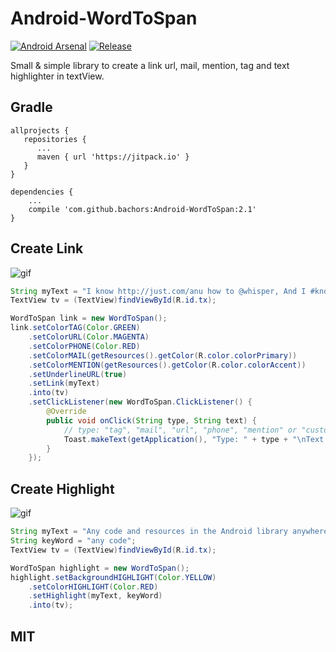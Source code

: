 # Android-WordToSpan
[![Android Arsenal](https://img.shields.io/badge/Android%20Arsenal-WordToSpan-red.svg?style=flat)](https://android-arsenal.com/details/1/6101)
[![Release](https://jitpack.io/v/bachors/Android-WordToSpan.svg)](https://jitpack.io/#bachors/Android-WordToSpan)

Small &amp; simple library to create a link url, mail, mention, tag and text highlighter in textView.

Gradle
------
```
allprojects {
   repositories {
      ...
      maven { url 'https://jitpack.io' }
   }
}
```
```
dependencies {
    ...
    compile 'com.github.bachors:Android-WordToSpan:2.1'
}
```

Create Link
-----
![gif](http://i.giphy.com/3o7qiVzv4pGAbBaCUU.gif)

```java
String myText = "I know http://just.com/anu how to @whisper, And I #know just #how to cry,I know just @where to anu@find.com the answers";
TextView tv = (TextView)findViewById(R.id.tx);

WordToSpan link = new WordToSpan();
link.setColorTAG(Color.GREEN)
	.setColorURL(Color.MAGENTA)
	.setColorPHONE(Color.RED)
	.setColorMAIL(getResources().getColor(R.color.colorPrimary))
	.setColorMENTION(getResources().getColor(R.color.colorAccent))
	.setUnderlineURL(true)
	.setLink(myText)
	.into(tv)
	.setClickListener(new WordToSpan.ClickListener() {
		@Override
		public void onClick(String type, String text) {
			// type: "tag", "mail", "url", "phone", "mention" or "custom"
			Toast.makeText(getApplication(), "Type: " + type + "\nText: " + text, Toast.LENGTH_LONG).show();
		}
	});
```

Create Highlight
-----
![gif](http://i.giphy.com/3ohhwpbkD8NRGefEyY.gif)

```java
String myText = "Any code and resources in the Android library anywhere love code.";
String keyWord = "any code";
TextView tv = (TextView)findViewById(R.id.tx);

WordToSpan highlight = new WordToSpan();
highlight.setBackgroundHIGHLIGHT(Color.YELLOW)
	.setColorHIGHLIGHT(Color.RED)
	.setHighlight(myText, keyWord)
	.into(tv);
```

MIT
---
